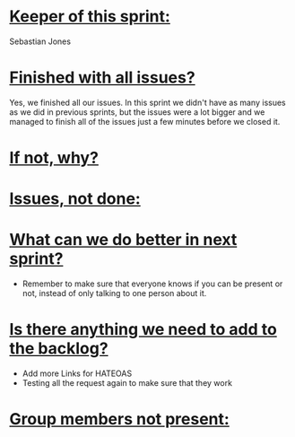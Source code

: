 # <u>**Keeper of this sprint:** </u>

Sebastian Jones

# <u>Finished with all issues?</u> 

Yes, we finished all our issues. In this sprint we didn't have as many issues as we did in previous sprints, but the issues were a lot bigger and we managed to finish all of the issues just a few minutes before we closed it. 

# <u>**If not, why?**</u>



# **<u>Issues, not done:</u>**



# **<u>What can we do better in next sprint?</u>**

- Remember to make sure that everyone knows if you can be present or not, instead of only talking to one person about it. 



# **<u>Is there anything we need to add to the backlog?</u>**

- Add more Links for HATEOAS
- Testing all the request again to make sure that they work



# <u>Group members not present: </u>

